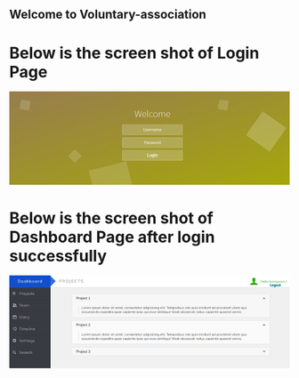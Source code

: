 ## Welcome to Voluntary-association

# Below is the screen shot of Login Page

![Login Page](https://github.com/humayoun007/Voluntary-association/blob/master/login.png)

# Below is the screen shot of Dashboard Page after login successfully

![Dashboard Page](https://github.com/humayoun007/Voluntary-association/blob/master/dashboard.png)
